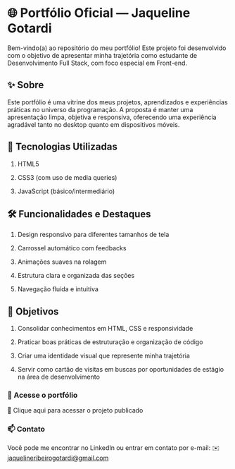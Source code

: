 # 🌐 Portfólio Oficial — Jaqueline Gotardi
Bem-vindo(a) ao repositório do meu portfólio!
Este projeto foi desenvolvido com o objetivo de apresentar minha trajetória como estudante de Desenvolvimento Full Stack, com foco especial em Front-end.

## ✨ Sobre
Este portfólio é uma vitrine dos meus projetos, aprendizados e experiências práticas no universo da programação.
A proposta é manter uma apresentação limpa, objetiva e responsiva, oferecendo uma experiência agradável tanto no desktop quanto em dispositivos móveis.

## 🔧 Tecnologias Utilizadas

1. HTML5

2. CSS3 (com uso de media queries)

3. JavaScript (básico/intermediário)

## 🛠 Funcionalidades e Destaques

1. Design responsivo para diferentes tamanhos de tela

2. Carrossel automático com feedbacks

3. Animações suaves na rolagem

4. Estrutura clara e organizada das seções

5. Navegação fluida e intuitiva

## 📌 Objetivos

1. Consolidar conhecimentos em HTML, CSS e responsividade

2. Praticar boas práticas de estruturação e organização de código

3. Criar uma identidade visual que represente minha trajetória

4. Servir como cartão de visitas em buscas por oportunidades de estágio na área de desenvolvimento

### 🚀 Acesse o portfólio
🔗 Clique aqui para acessar o projeto publicado

### 📫 Contato
Você pode me encontrar no LinkedIn ou entrar em contato por e-mail:
✉️ jaquelineribeirogotardi@gmail.com

